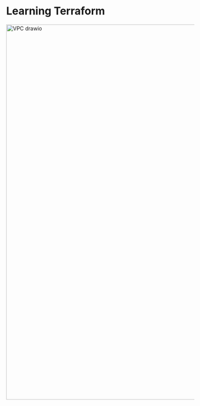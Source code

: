 # Learning Terraform

<img width="1121" height="1001" alt="VPC drawio" src="https://github.com/user-attachments/assets/f24136a8-2853-49e3-b713-600161ab0415" />
